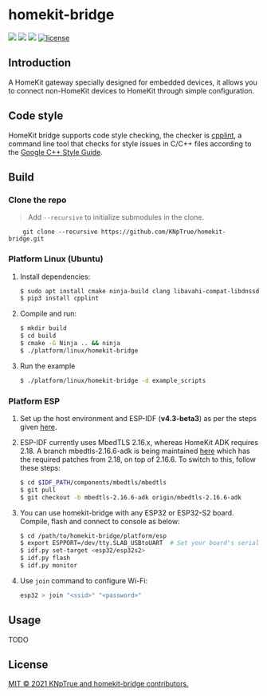 # homekit-bridge

![](https://img.shields.io/badge/language-c|lua-orange.svg)
![](https://img.shields.io/badge/platform-linux-lightgrey.svg)
![](https://img.shields.io/badge/platform-esp-lightgrey.svg)
[![license](https://img.shields.io/github/license/KNpTrue/lua-homekit-bridge)](LICENSE)

## Introduction

A HomeKit gateway specially designed for embedded devices, it allows you to connect non-HomeKit devices to HomeKit through simple configuration.

## Code style

HomeKit bridge supports code style checking, the checker is [cpplint](https://github.com/google/styleguide), a command line tool that checks for style issues in C/C++ files according to the [Google C++ Style Guide](http://google.github.io/styleguide/cppguide.html).

## Build

### Clone the repo
> Add `--recursive` to initialize submodules in the clone.
```
    git clone --recursive https://github.com/KNpTrue/homekit-bridge.git
```

### Platform Linux (Ubuntu)
1. Install dependencies:
    ```bash
    $ sudo apt install cmake ninja-build clang libavahi-compat-libdnssd-dev libssl-dev python3-pip
    $ pip3 install cpplint
    ```

2. Compile and run:
    ```bash
    $ mkdir build
    $ cd build
    $ cmake -G Ninja .. && ninja
    $ ./platform/linux/homekit-bridge
    ```

3. Run the example
    ```bash
    $ ./platform/linux/homekit-bridge -d example_scripts
    ```

### Platform ESP
1. Set up the host environment and ESP-IDF (**v4.3-beta3**) as per the steps given [here](https://docs.espressif.com/projects/esp-idf/en/latest/get-started/index.html).

2. ESP-IDF currently uses MbedTLS 2.16.x, whereas HomeKit ADK requires 2.18. A branch mbedtls-2.16.6-adk is being maintained [here](https://github.com/espressif/mbedtls/tree/mbedtls-2.16.6-adk) which has the required patches from 2.18, on top of 2.16.6. To switch to this, follow these steps:
    ```bash
    $ cd $IDF_PATH/components/mbedtls/mbedtls
    $ git pull
    $ git checkout -b mbedtls-2.16.6-adk origin/mbedtls-2.16.6-adk
    ```

3. You can use homekit-bridge with any ESP32 or ESP32-S2 board. Compile, flash and connect to console as below:
    ```bash
    $ cd /path/to/homekit-bridge/platform/esp
    $ export ESPPORT=/dev/tty.SLAB_USBtoUART  # Set your board's serial port here
    $ idf.py set-target <esp32/esp32s2>
    $ idf.py flash
    $ idf.py monitor
    ```

4. Use `join` command to configure Wi-Fi:
    ```bash
    esp32 > join "<ssid>" "<password>"
    ```

## Usage

TODO

## License

[MIT © 2021 KNpTrue and homekit-bridge contributors.](LICENSE)
